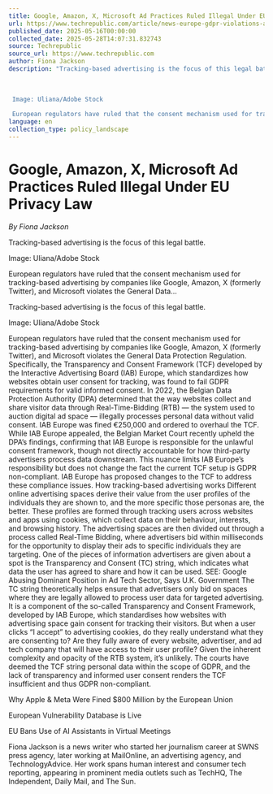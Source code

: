 ```yaml
---
title: Google, Amazon, X, Microsoft Ad Practices Ruled Illegal Under EU Privacy Law
url: https://www.techrepublic.com/article/news-europe-gdpr-violations-ads-microsoft-google-amazon-x/
published_date: 2025-05-16T00:00:00
collected_date: 2025-05-28T14:07:31.832743
source: Techrepublic
source_url: https://www.techrepublic.com
author: Fiona Jackson
description: "Tracking-based advertising is the focus of this legal battle. 
 
 
 
 Image: Uliana/Adobe Stock 
 
 European regulators have ruled that the consent mechanism used for tracking-based advertising by companies like Google, Amazon, X (formerly Twitter), and Microsoft violates the General Data..."
language: en
collection_type: policy_landscape
---
```


# Google, Amazon, X, Microsoft Ad Practices Ruled Illegal Under EU Privacy Law

*By Fiona Jackson*

Tracking-based advertising is the focus of this legal battle. 
 
 
 
 Image: Uliana/Adobe Stock 
 
 European regulators have ruled that the consent mechanism used for tracking-based advertising by companies like Google, Amazon, X (formerly Twitter), and Microsoft violates the General Data...

Tracking-based advertising is the focus of this legal battle.

Image: Uliana/Adobe Stock 
 
 European regulators have ruled that the consent mechanism used for tracking-based advertising by companies like Google, Amazon, X (formerly Twitter), and Microsoft violates the General Data Protection Regulation. Specifically, the Transparency and Consent Framework (TCF) developed by the Interactive Advertising Board (IAB) Europe, which standardizes how websites obtain user consent for tracking, was found to fail GDPR requirements for valid informed consent. 
 In 2022, the Belgian Data Protection Authority (DPA) determined that the way websites collect and share visitor data through Real-Time-Bidding (RTB) — the system used to auction digital ad space — illegally processes personal data without valid consent. IAB Europe was fined €250,000 and ordered to overhaul the TCF. 
 While IAB Europe appealed, the Belgian Market Court recently upheld the DPA’s findings, confirming that IAB Europe is responsible for the unlawful consent framework, though not directly accountable for how third-party advertisers process data downstream. This nuance limits IAB Europe’s responsibility but does not change the fact the current TCF setup is GDPR non-compliant. 
 IAB Europe has proposed changes to the TCF to address these compliance issues. 
 How tracking-based advertising works 
 Different online advertising spaces derive their value from the user profiles of the individuals they are shown to, and the more specific those personas are, the better. These profiles are formed through tracking users across websites and apps using cookies, which collect data on their behaviour, interests, and browsing history. 
 The advertising spaces are then divided out through a process called Real-Time Bidding, where advertisers bid within milliseconds for the opportunity to display their ads to specific individuals they are targeting. One of the pieces of information advertisers are given about a spot is the Transparency and Consent (TC) string, which indicates what data the user has agreed to share and how it can be used. 
 SEE: Google Abusing Dominant Position in Ad Tech Sector, Says U.K. Government 
 The TC string theoretically helps ensure that advertisers only bid on spaces where they are legally allowed to process user data for targeted advertising. It is a component of the so-called Transparency and Consent Framework, developed by IAB Europe, which standardises how websites with advertising space gain consent for tracking their visitors. 
 But when a user clicks “I accept” to advertising cookies, do they really understand what they are consenting to? Are they fully aware of every website, advertiser, and ad tech company that will have access to their user profile? Given the inherent complexity and opacity of the RTB system, it’s unlikely. The courts have deemed the TCF string personal data within the scope of GDPR, and the lack of transparency and informed user consent renders the TCF insufficient and thus GDPR non-compliant.

Why Apple &amp; Meta Were Fined $800 Million by the European Union

European Vulnerability Database is Live

EU Bans Use of AI Assistants in Virtual Meetings

Fiona Jackson is a news writer who started her journalism career at SWNS press agency, later working at MailOnline, an advertising agency, and TechnologyAdvice. Her work spans human interest and consumer tech reporting, appearing in prominent media outlets such as TechHQ, The Independent, Daily Mail, and The Sun.